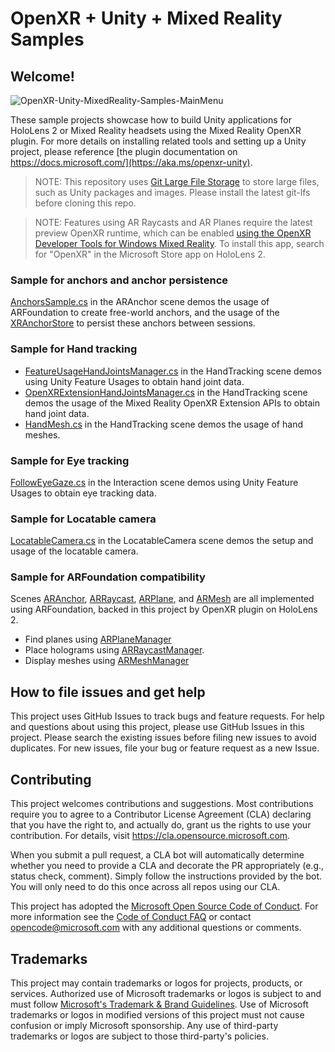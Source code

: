 # OpenXR + Unity + Mixed Reality Samples

## Welcome!

![OpenXR-Unity-MixedReality-Samples-MainMenu](Readme/OpenXR-Unity-MixedReality-Samples-MainMenu.jpg)

These sample projects showcase how to build Unity applications 
for HoloLens 2 or Mixed Reality headsets using the Mixed Reality OpenXR plugin.
For more details on installing related tools and setting up a Unity project,
please reference [the plugin documentation on https://docs.microsoft.com/](https://aka.ms/openxr-unity).

> NOTE: This repository uses [Git Large File Storage](https://git-lfs.github.com/) to store large files,
such as Unity packages and images. Please install the latest git-lfs before cloning this repo.

> NOTE: Features using AR Raycasts and AR Planes require the latest preview OpenXR runtime,
which can be enabled [using the OpenXR Developer Tools for Windows Mixed Reality](https://docs.microsoft.com/en-us/windows/mixed-reality/develop/native/openxr-getting-started#using-preview-extensions). 
To install this app, search for "OpenXR" in the Microsoft Store app on HoloLens 2.

### Sample for anchors and anchor persistence
[AnchorsSample.cs](BasicSample/Assets/ARAnchor/Scripts/AnchorsSample.cs) in the ARAnchor scene 
demos the usage of ARFoundation to create free-world anchors,
and the usage of the [XRAnchorStore](https://docs.microsoft.com/en-us/windows/mixed-reality/develop/unity/spatial-anchors-in-unity?tabs=openxr#using-the-anchorstore) to persist these anchors between sessions.

### Sample for Hand tracking
  - [FeatureUsageHandJointsManager.cs](BasicSample/Assets/HandTracking/Scripts/FeatureUsageHandJointsManager.cs)
    in the HandTracking scene demos using Unity Feature Usages to obtain hand joint data.
  - [OpenXRExtensionHandJointsManager.cs](BasicSample/Assets/HandTracking/Scripts/OpenXRExtensionHandJointsManager.cs)
    in the HandTracking scene demos the usage of the Mixed Reality OpenXR Extension APIs to obtain hand joint data.
  - [HandMesh.cs](BasicSample/Assets/HandTracking/Scripts/HandMesh.cs)
    in the HandTracking scene demos the usage of hand meshes.

### Sample for Eye tracking
[FollowEyeGaze.cs](BasicSample/Assets/Interaction/Scripts/FollowEyeGaze.cs) in the Interaction scene demos using Unity Feature Usages to obtain eye tracking data.

### Sample for Locatable camera
[LocatableCamera.cs](BasicSample/Assets/LocatableCamera/Scripts/LocatableCamera.cs) in the LocatableCamera scene demos the setup and usage of the locatable camera.

### Sample for ARFoundation compatibility
Scenes [ARAnchor](BasicSample/Assets/ARAnchor), [ARRaycast](BasicSample/Assets/ARRaycast), [ARPlane](BasicSample/Assets/ARPlane),
and [ARMesh](BasicSample/Assets/ARMesh) are all implemented using ARFoundation, backed in this project by OpenXR plugin on HoloLens 2.
  - Find planes using [ARPlaneManager](https://docs.unity3d.com/Packages/com.unity.xr.arfoundation@4.0/api/UnityEngine.XR.ARFoundation.ARPlaneManager.html)
  - Place holograms using [ARRaycastManager](https://docs.unity3d.com/Packages/com.unity.xr.arfoundation@4.0/api/UnityEngine.XR.ARFoundation.ARRaycastManager.html).
  - Display meshes using [ARMeshManager](https://docs.unity3d.com/Packages/com.unity.xr.arfoundation@4.0/api/UnityEngine.XR.ARFoundation.ARMeshManager.html)

## How to file issues and get help  

This project uses GitHub Issues to track bugs and feature requests.
For help and questions about using this project, please use GitHub Issues in this project.
Please search the existing issues before filing new issues to avoid duplicates.
For new issues, file your bug or feature request as a new Issue.

## Contributing

This project welcomes contributions and suggestions.  Most contributions require you to agree to a
Contributor License Agreement (CLA) declaring that you have the right to, and actually do, grant us
the rights to use your contribution. For details, visit https://cla.opensource.microsoft.com.

When you submit a pull request, a CLA bot will automatically determine whether you need to provide
a CLA and decorate the PR appropriately (e.g., status check, comment). Simply follow the instructions
provided by the bot. You will only need to do this once across all repos using our CLA.

This project has adopted the [Microsoft Open Source Code of Conduct](https://opensource.microsoft.com/codeofconduct/).
For more information see the [Code of Conduct FAQ](https://opensource.microsoft.com/codeofconduct/faq/) or
contact [opencode@microsoft.com](mailto:opencode@microsoft.com) with any additional questions or comments.

## Trademarks

This project may contain trademarks or logos for projects, products, or services. Authorized use of Microsoft 
trademarks or logos is subject to and must follow 
[Microsoft's Trademark & Brand Guidelines](https://www.microsoft.com/en-us/legal/intellectualproperty/trademarks/usage/general).
Use of Microsoft trademarks or logos in modified versions of this project must not cause confusion or imply Microsoft sponsorship.
Any use of third-party trademarks or logos are subject to those third-party's policies.

